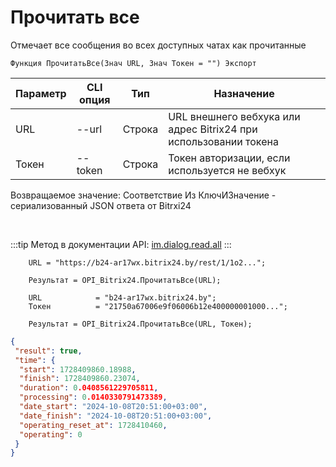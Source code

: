 ﻿---
sidebar_position: 19
---

# Прочитать все
 Отмечает все сообщения во всех доступных чатах как прочитанные



`Функция ПрочитатьВсе(Знач URL, Знач Токен = "") Экспорт`

  | Параметр | CLI опция | Тип | Назначение |
  |-|-|-|-|
  | URL | --url | Строка | URL внешнего вебхука или адрес Bitrix24 при использовании токена |
  | Токен | --token | Строка | Токен авторизации, если используется не вебхук |

  
  Возвращаемое значение:   Соответствие Из КлючИЗначение - сериализованный JSON ответа от Bitrxi24

<br/>

:::tip
Метод в документации API: [im.dialog.read.all](https://dev.1c-bitrix.ru/learning/course/?COURSE_ID=93&LESSON_ID=23804)
:::
<br/>


```bsl title="Пример кода"
    URL = "https://b24-ar17wx.bitrix24.by/rest/1/1o2...";

    Результат = OPI_Bitrix24.ПрочитатьВсе(URL);

    URL            = "b24-ar17wx.bitrix24.by";
    Токен          = "21750a67006e9f06006b12e400000001000...";

    Результат = OPI_Bitrix24.ПрочитатьВсе(URL, Токен);
```
    



```json title="Результат"
{
 "result": true,
 "time": {
  "start": 1728409860.18988,
  "finish": 1728409860.23074,
  "duration": 0.0408561229705811,
  "processing": 0.0140330791473389,
  "date_start": "2024-10-08T20:51:00+03:00",
  "date_finish": "2024-10-08T20:51:00+03:00",
  "operating_reset_at": 1728410460,
  "operating": 0
 }
}
```
